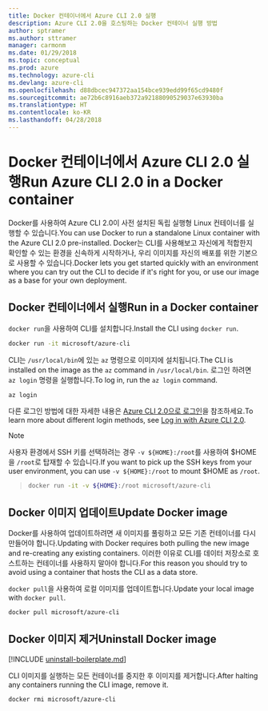 ```yaml
---
title: Docker 컨테이너에서 Azure CLI 2.0 실행
description: Azure CLI 2.0을 호스팅하는 Docker 컨테이너 실행 방법
author: sptramer
ms.author: sttramer
manager: carmonm
ms.date: 01/29/2018
ms.topic: conceptual
ms.prod: azure
ms.technology: azure-cli
ms.devlang: azure-cli
ms.openlocfilehash: d88dbcec947372aa154bce939edd99f65cd9480f
ms.sourcegitcommit: ae72b6c8916aeb372a92188090529037e63930ba
ms.translationtype: HT
ms.contentlocale: ko-KR
ms.lasthandoff: 04/28/2018
---
```

# <a name="run-azure-cli-20-in-a-docker-container"></a><span data-ttu-id="cd581-103">Docker 컨테이너에서 Azure CLI 2.0 실행</span><span class="sxs-lookup"><span data-stu-id="cd581-103">Run Azure CLI 2.0 in a Docker container</span></span>

<span data-ttu-id="cd581-104">Docker를 사용하여 Azure CLI 2.0이 사전 설치된 독립 실행형 Linux 컨테이너를 실행할 수 있습니다.</span><span class="sxs-lookup"><span data-stu-id="cd581-104">You can use Docker to run a standalone Linux container with the Azure CLI 2.0 pre-installed.</span></span> <span data-ttu-id="cd581-105">Docker는 CLI를 사용해보고 자신에게 적합한지 확인할 수 있는 환경을 신속하게 시작하거나, 우리 이미지를 자신의 배포를 위한 기본으로 사용할 수 있습니다.</span><span class="sxs-lookup"><span data-stu-id="cd581-105">Docker lets you get started quickly with an environment where you can try out the CLI to decide if it's right for you, or use our image as a base for your own deployment.</span></span>

## <a name="run-in-a-docker-container"></a><span data-ttu-id="cd581-106">Docker 컨테이너에서 실행</span><span class="sxs-lookup"><span data-stu-id="cd581-106">Run in a Docker container</span></span>

<span data-ttu-id="cd581-107">`docker run`을 사용하여 CLI를 설치합니다.</span><span class="sxs-lookup"><span data-stu-id="cd581-107">Install the CLI using `docker run`.</span></span>

   ```bash
   docker run -it microsoft/azure-cli
   ```

<span data-ttu-id="cd581-108">CLI는 `/usr/local/bin`에 있는 `az` 명령으로 이미지에 설치됩니다.</span><span class="sxs-lookup"><span data-stu-id="cd581-108">The CLI is installed on the image as the `az` command in `/usr/local/bin`.</span></span> <span data-ttu-id="cd581-109">로그인 하려면 `az login` 명령을 실행합니다.</span><span class="sxs-lookup"><span data-stu-id="cd581-109">To log in, run the `az login` command.</span></span>

```azurecli
az login
```

<span data-ttu-id="cd581-110">다른 로그인 방법에 대한 자세한 내용은 [Azure CLI 2.0으로 로그인](authenticate-azure-cli.md)을 참조하세요.</span><span class="sxs-lookup"><span data-stu-id="cd581-110">To learn more about different login methods, see [Log in with Azure CLI 2.0](authenticate-azure-cli.md).</span></span>

> [!NOTE]
> <span data-ttu-id="cd581-111">사용자 환경에서 SSH 키를 선택하려는 경우 `-v ${HOME}:/root`를 사용하여 $HOME을 `/root`로 탑재할 수 있습니다.</span><span class="sxs-lookup"><span data-stu-id="cd581-111">If you want to pick up the SSH keys from your user environment, you can use `-v ${HOME}:/root` to mount $HOME as `/root`.</span></span>

> ```bash
> docker run -it -v ${HOME}:/root microsoft/azure-cli
> ```

## <a name="update-docker-image"></a><span data-ttu-id="cd581-112">Docker 이미지 업데이트</span><span class="sxs-lookup"><span data-stu-id="cd581-112">Update Docker image</span></span>

<span data-ttu-id="cd581-113">Docker를 사용하여 업데이트하려면 새 이미지를 풀링하고 모든 기존 컨테이너를 다시 만들어야 합니다.</span><span class="sxs-lookup"><span data-stu-id="cd581-113">Updating with Docker requires both pulling the new image and re-creating any existing containers.</span></span> <span data-ttu-id="cd581-114">이러한 이유로 CLI를 데이터 저장소로 호스트하는 컨테이너를 사용하지 말아야 합니다.</span><span class="sxs-lookup"><span data-stu-id="cd581-114">For this reason you should try to avoid using a container that hosts the CLI as a data store.</span></span>

<span data-ttu-id="cd581-115">`docker pull`을 사용하여 로컬 이미지를 업데이트합니다.</span><span class="sxs-lookup"><span data-stu-id="cd581-115">Update your local image with `docker pull`.</span></span>

```bash
docker pull microsoft/azure-cli
```

## <a name="uninstall-docker-image"></a><span data-ttu-id="cd581-116">Docker 이미지 제거</span><span class="sxs-lookup"><span data-stu-id="cd581-116">Uninstall Docker image</span></span>

[!INCLUDE [uninstall-boilerplate.md](includes/uninstall-boilerplate.md)]

<span data-ttu-id="cd581-117">CLI 이미지를 실행하는 모든 컨테이너를 중지한 후 이미지를 제거합니다.</span><span class="sxs-lookup"><span data-stu-id="cd581-117">After halting any containers running the CLI image, remove it.</span></span>

```bash
docker rmi microsoft/azure-cli
```
